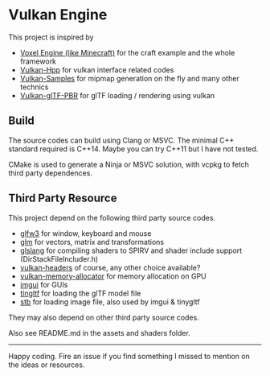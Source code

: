 # Vulkan Engine

This project is inspired by

- [Voxel Engine (like Minecraft)](https://github.com/StanislavPetrovV/Minecraft)
    for the craft example and the whole framework
- [Vulkan-Hpp](https://github.com/KhronosGroup/Vulkan-Hpp)
    for vulkan interface related codes
- [Vulkan-Samples](https://github.com/KhronosGroup/Vulkan-Samples)
    for mipmap generation on the fly and many other technics
- [Vulkan-glTF-PBR](https://github.com/SaschaWillems/Vulkan-glTF-PBR)
    for glTF loading / rendering using vulkan

## Build

The source codes can build using Clang or MSVC. The minimal C++ standard required is C++14. Maybe you can try C++11 but I have not tested.

CMake is used to generate a Ninja or MSVC solution, with vcpkg to fetch third party dependences.

## Third Party Resource

This project depend on the following third party source codes.

- [glfw3](https://github.com/glfw/glfw)
    for window, keyboard and mouse
- [glm](https://github.com/g-truc/glm)
    for vectors, matrix and transformations
- [glslang](https://github.com/KhronosGroup/glslang/tree/main/glslang)
    for compiling shaders to SPIRV and shader include support (DirStackFileIncluder.h)
- [vulkan-headers](https://github.com/KhronosGroup/Vulkan-Headers)
    of course, any other choice available?
- [vulkan-memory-allocator](https://github.com/GPUOpen-LibrariesAndSDKs/VulkanMemoryAllocator)
    for memory allocation on GPU
- [imgui](https://github.com/ocornut/imgui)
    for GUIs
- [tingltf](https://github.com/syoyo/tinygltf)
    for loading the glTF model file
- [stb](https://github.com/nothings/stb)
    for loading image file, also used by imgui & tinygltf

They may also depend on other third party source codes.

Also see README.md in the assets and shaders folder.

---

Happy coding. Fire an issue if you find something I missed to mention on the ideas or resources.
